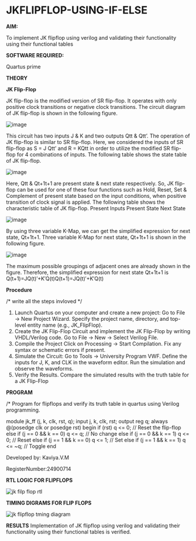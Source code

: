 # JKFLIPFLOP-USING-IF-ELSE

**AIM:** 

To implement  JK flipflop using verilog and validating their functionality using their functional tables

**SOFTWARE REQUIRED:**

Quartus prime

**THEORY**

**JK Flip-Flop**

JK flip-flop is the modified version of SR flip-flop. It operates with only positive clock transitions or negative clock transitions. The circuit diagram of JK flip-flop is shown in the following figure.

![image](https://github.com/naavaneetha/JKFLIPFLOP-USING-IF-ELSE/assets/154305477/a649c30b-232b-4558-b188-fd6c09845180)


This circuit has two inputs J & K and two outputs Qtt & Qtt’. The operation of JK flip-flop is similar to SR flip-flop. Here, we considered the inputs of SR flip-flop as S = J Qtt’ and R = KQtt in order to utilize the modified SR flip-flop for 4 combinations of inputs. The following table shows the state table of JK flip-flop.

![image](https://github.com/naavaneetha/JKFLIPFLOP-USING-IF-ELSE/assets/154305477/c4360742-e8a8-4937-b089-c46c0433f9a3)

 
Here, Qtt & Qt+1t+1 are present state & next state respectively. So, JK flip-flop can be used for one of these four functions such as Hold, Reset, Set & Complement of present state based on the input conditions, when positive transition of clock signal is applied. The following table shows the characteristic table of JK flip-flop. Present Inputs Present State Next State
 
![image](https://github.com/naavaneetha/JKFLIPFLOP-USING-IF-ELSE/assets/154305477/6c275261-a6d5-4c37-a3a7-1e88ca11c4cd)

By using three variable K-Map, we can get the simplified expression for next state, Qt+1t+1. Three variable K-Map for next state, Qt+1t+1 is shown in the following figure.
 
![image](https://github.com/naavaneetha/JKFLIPFLOP-USING-IF-ELSE/assets/154305477/5174f41b-0ce0-4329-a372-6d1943ea6673)

The maximum possible groupings of adjacent ones are already shown in the figure. Therefore, the simplified expression for next state Qt+1t+1 is Q(t+1)=JQ(t)′+K′Q(t)Q(t+1)=JQ(t)′+K′Q(t)

**Procedure**

/* write all the steps invloved */
1. Launch Quartus on your computer and create a new project:
Go to File → New Project Wizard.
Specify the project name, directory, and top-level entity name (e.g., JK_FlipFlop).
2. Create the JK Flip-Flop Circuit and implement the JK Flip-Flop by writing VHDL/Verilog code.
Go to File → New → Select Verilog File.
3. Compile the Project
Click on Processing → Start Compilation.
Fix any syntax or schematic errors if present.
4. Simulate the Circuit:
Go to Tools → University Program VWF.
Define the inputs for J, K, and CLK in the waveform editor.
Run the simulation and observe the waveforms.
5. Verify the Results.
Compare the simulated results with the truth table for a JK Flip-Flop

**PROGRAM**

/* Program for flipflops and verify its truth table in quartus using Verilog programming.

module jk_ff (j, k, clk, rst, q);
  input j, k, clk, rst;
  output reg q;
  always @(posedge clk or posedge rst) begin
    if (rst)
      q <= 0; // Reset the flip-flop
    else if (j == 0 && k == 0)
      q <= q; // No change
    else if (j == 0 && k == 1)
      q <= 0; // Reset
    else if (j == 1 && k == 0)
      q <= 1; // Set
    else if (j == 1 && k == 1)
      q <= ~q; // Toggle
  end


Developed by: Kaviya.V.M

RegisterNumber:24900714

**RTL LOGIC FOR FLIPFLOPS**

![jk filp flop rtl](https://github.com/user-attachments/assets/986f3629-9a88-4558-8f82-92244ab37e1d)


**TIMING DIGRAMS FOR FLIP FLOPS**

![jk flipflop tming diagram](https://github.com/user-attachments/assets/30af8c27-c6b9-4948-a372-54b2b3dfb2ed)


**RESULTS**
Implementation of JK flipflop using verilog and validating their functionality using their functional
tables is verified.
